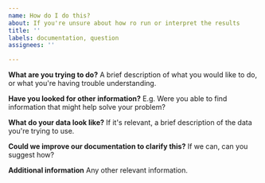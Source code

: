 ```yaml
---
name: How do I do this?
about: If you're unsure about how ro run or interpret the results
title: ''
labels: documentation, question
assignees: ''

---
```


**What are you trying to do?**
A brief description of what you would like to do, or what you're having trouble understanding.

**Have you looked for other information?**
E.g. Were you able to find information that might help solve your problem?

**What do your data look like?**
If it's relevant, a brief description of the data you're trying to use.

**Could we improve our documentation to clarify this?**
If we can, can you suggest how?

**Additional information**
Any other relevant information.
